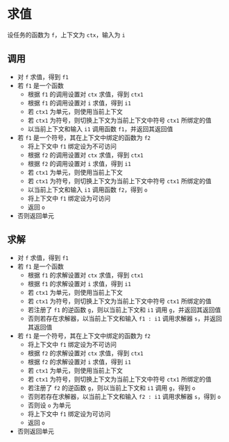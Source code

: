 # 求值

设任务的函数为 `f`，上下文为 `ctx`，输入为 `i`

## 调用

- 对 `f` 求值，得到 `f1`
- 若 `f1` 是一个函数
  - 根据 `f1` 的调用设置对 `ctx` 求值，得到 `ctx1`
  - 根据 `f1` 的调用设置对 `i` 求值，得到 `i1`
  - 若 `ctx1` 为单元，则使用当前上下文
  - 若 `ctx1` 为符号，则切换上下文为当前上下文中符号 `ctx1` 所绑定的值
  - 以当前上下文和输入 `i1` 调用函数 `f1`，并返回其返回值
- 若 `f1` 是一个符号，其在上下文中绑定的函数为 `f2`
  - 将上下文中 `f1` 绑定设为不可访问
  - 根据 `f2` 的调用设置对 `ctx` 求值，得到 `ctx1`
  - 根据 `f2` 的调用设置对 `i` 求值，得到 `i1`
  - 若 `ctx1` 为单元，则使用当前上下文
  - 若 `ctx1` 为符号，则切换上下文为当前上下文中符号 `ctx1` 所绑定的值
  - 以当前上下文和输入 `i1` 调用函数 `f2`，得到 `o`
  - 将上下文中 `f1` 绑定设为可访问
  - 返回 `o`
- 否则返回单元

## 求解

- 对 `f` 求值，得到 `f1`
- 若 `f1` 是一个函数
  - 根据 `f1` 的求解设置对 `ctx` 求值，得到 `ctx1`
  - 根据 `f1` 的求解设置对 `i` 求值，得到 `i1`
  - 若 `ctx1` 为单元，则使用当前上下文
  - 若 `ctx1` 为符号，则切换上下文为当前上下文中符号 `ctx1` 所绑定的值
  - 若注册了 `f1` 的逆函数 `g`，则以当前上下文和 `i1` 调用 `g`，并返回其返回值
  - 否则若存在求解器，以当前上下文和输入 `f1 : i1` 调用求解器 `s`，并返回其返回值
- 若 `f1` 是一个符号，其在上下文中绑定的函数为 `f2`
  - 将上下文中 `f1` 绑定设为不可访问
  - 根据 `f2` 的求解设置对 `ctx` 求值，得到 `ctx1`
  - 根据 `f2` 的求解设置对 `i` 求值，得到 `i1`
  - 若 `ctx1` 为单元，则使用当前上下文
  - 若 `ctx1` 为符号，则切换上下文为当前上下文中符号 `ctx1` 所绑定的值
  - 若注册了 `f2` 的逆函数 `g`，则以当前上下文和 `i1` 调用 `g`，得到 `o`
  - 否则若存在求解器，以当前上下文和输入 `f2 : i1` 调用求解器 `s`，得到 `o`
  - 否则设 `o` 为单元
  - 将上下文中 `f1` 绑定设为可访问
  - 返回 `o`
- 否则返回单元

